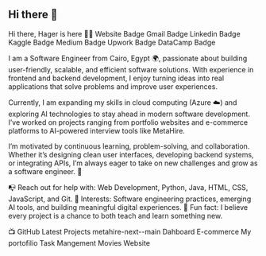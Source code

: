 ## Hi there 👋

Hi there, Hager is here 👋🏼
Website Badge Gmail Badge Linkedin Badge Kaggle Badge Medium Badge Upwork Badge DataCamp Badge

I am a Software Engineer from Cairo, Egypt 🌍, passionate about building user-friendly, scalable, and efficient software solutions. With experience in frontend and backend development, I enjoy turning ideas into real applications that solve problems and improve user experiences.

Currently, I am expanding my skills in cloud computing (Azure ☁️) and exploring AI technologies to stay ahead in modern software development. I’ve worked on projects ranging from portfolio websites and e-commerce platforms to AI-powered interview tools like MetaHire.

I’m motivated by continuous learning, problem-solving, and collaboration. Whether it’s designing clean user interfaces, developing backend systems, or integrating APIs, I’m always eager to take on new challenges and grow as a software engineer. 🚀

📭 Reach out for help with: Web Development, Python, Java, HTML, CSS, JavaScript, and Git.
💬 Interests: Software engineering practices, emerging AI tools, and building meaningful digital experiences.
👾 Fun fact: I believe every project is a chance to both teach and learn something new.

📺 GitHub Latest Projects
 metahire-next--main
 Dahboard
 E-commerce
 My portofilio 
 Task Mangement
 Movies Website
